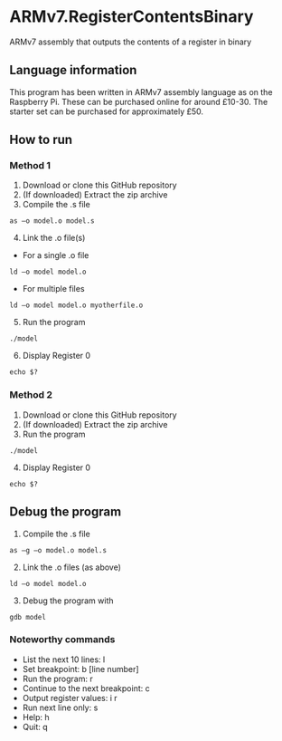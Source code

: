# ARMv7.RegisterContentsBinary
ARMv7 assembly that outputs the contents of a register in binary 
## Language information 
This program has been written in ARMv7 assembly language as on the Raspberry Pi. These can be purchased online for around £10-30. The starter set can be purchased for approximately £50.
## How to run
### Method 1 
1. Download or clone this GitHub repository 
2. (If downloaded) Extract the zip archive
3. Compile the .s file
```
as –o model.o model.s
```
4. Link the .o file(s)
- For a single .o file
```
ld –o model model.o
```
- For multiple files
```
ld –o model model.o myotherfile.o
```
5. Run the program 
```
./model
```
6. Display Register 0
```
echo $?
```
### Method 2
1. Download or clone this GitHub repository 
2. (If downloaded) Extract the zip archive
3. Run the program 
```
./model
```
4. Display Register 0
```
echo $?
```
## Debug the program 
1. Compile the .s file 
```
as –g –o model.o model.s
```
2. Link the .o files (as above) 
```
ld –o model model.o
```
3. Debug the program with 
```
gdb model
```
### Noteworthy commands
- List the next 10 lines: l
- Set breakpoint: b \[line number\]
- Run the program: r
- Continue to the next breakpoint: c
- Output register values: i r
- Run next line only: s
- Help: h
- Quit: q

